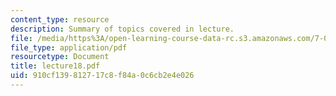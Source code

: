 ```yaml
---
content_type: resource
description: Summary of topics covered in lecture.
file: /media/https%3A/open-learning-course-data-rc.s3.amazonaws.com/7-03-genetics-fall-2004/910cf139812717c8f84a0c6cb2e4e026_lecture18.pdf
file_type: application/pdf
resourcetype: Document
title: lecture18.pdf
uid: 910cf139-8127-17c8-f84a-0c6cb2e4e026
---
```

